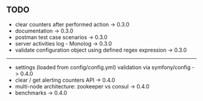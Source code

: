 ## TODO

* clear counters after performed action -> 0.3.0
* documentation -> 0.3.0
* postman test case scenarios -> 0.3.0
* server activities log - Monolog -> 0.3.0
* validate configuration object using defined regex expression -> 0.3.0

------------------------

* settings (loaded from config/config.yml) validation via symfony/config -> 0.4.0
* clear / get alerting counters API -> 0.4.0
* multi-node architecture: zookeeper vs consul -> 0.4.0
* benchmarks -> 0.4.0